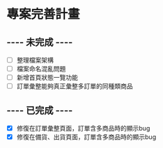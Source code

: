 # 專案完善計畫
## ---- 未完成 ----
- [ ] 整理檔案架構
- [ ] 檔案命名混亂問題
- [ ] 新增首頁狀態一覽功能
- [ ] 訂單彙整能夠真正彙整多訂單的同種類商品
## ---- 已完成 ----
- [x] 修復在訂單彙整頁面，訂單含多商品時的顯示bug
- [x] 修復在備貨、出貨頁面，訂單含多商品時的顯示bug
